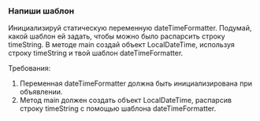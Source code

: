 
### Напиши шаблон

Инициализируй статическую переменную dateTimeFormatter. Подумай, какой шаблон ей задать, чтобы можно было распарсить строку timeString.
В методе main создай объект LocalDateTime, используя строку timeString и твой шаблон dateTimeFormatter.


Требования:
1.	Переменная dateTimeFormatter должна быть инициализирована при объявлении.
2.	Метод main должен создать объект LocalDateTime, распарсив строку timeString с помощью шаблона dateTimeFormatter.



